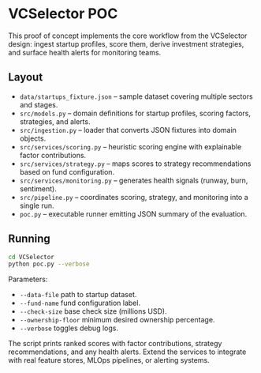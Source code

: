 # VCSelector POC

This proof of concept implements the core workflow from the VCSelector design: ingest startup profiles, score them, derive investment strategies, and surface health alerts for monitoring teams.

## Layout
- `data/startups_fixture.json` – sample dataset covering multiple sectors and stages.
- `src/models.py` – domain definitions for startup profiles, scoring factors, strategies, and alerts.
- `src/ingestion.py` – loader that converts JSON fixtures into domain objects.
- `src/services/scoring.py` – heuristic scoring engine with explainable factor contributions.
- `src/services/strategy.py` – maps scores to strategy recommendations based on fund configuration.
- `src/services/monitoring.py` – generates health signals (runway, burn, sentiment).
- `src/pipeline.py` – coordinates scoring, strategy, and monitoring into a single run.
- `poc.py` – executable runner emitting JSON summary of the evaluation.

## Running

```bash
cd VCSelector
python poc.py --verbose
```

Parameters:
- `--data-file` path to startup dataset.
- `--fund-name` fund configuration label.
- `--check-size` base check size (millions USD).
- `--ownership-floor` minimum desired ownership percentage.
- `--verbose` toggles debug logs.

The script prints ranked scores with factor contributions, strategy recommendations, and any health alerts. Extend the services to integrate with real feature stores, MLOps pipelines, or alerting systems.
